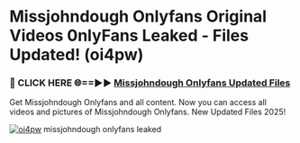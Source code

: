 # Missjohndough Onlyfans Original Videos 0nlyFans Leaked - Files Updated! (oi4pw)

<h3>🔴 CLICK HERE 🌐==►► <a href="https://tinyurl.com/2jnfzry5" rel="nofollow">Missjohndough Onlyfans Updated Files</a></h3>

Get Missjohndough Onlyfans and all content. Now you can access all videos and pictures of Missjohndough Onlyfans. New Updated Files 2025!

[![oi4pw](https://i.imgur.com/GyGTBgg.gif)](https://tinyurl.com/2jnfzry5)
missjohndough onlyfans leaked
